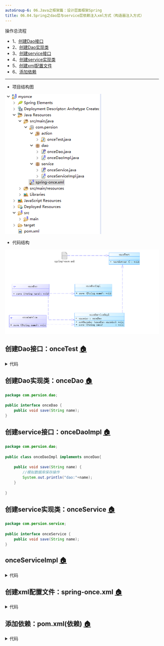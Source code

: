 ```yaml
---
autoGroup-6: 06.Java之框架篇：设计层面框架Spring
title: 06.04.Spring之dao层与service层依赖注入xml方式（构造器注入方式）
---
```


操作总流程
- 1、[创建Dao接口](#java-01)
- 2、[创建Dao实现类](#java-02)
- 3、[创建service接口](#java-03)
- 4、[创建service实现类](#java-04)
- 5、[创建xml配置文件](#java-05)
- 6、[添加依赖](#java-06)

----------
- 项目结构图

![](./image/06.04-1.png)

- 代码结构

![](./image/06.04-2.png)
## 创建Dao接口：onceTest <a name="java-01" href="#" >:house:</a>

<details>
<summary>代码</summary>

```java
package com.persion.action;

import org.junit.Test;
import org.junit.runner.RunWith;
import org.junit.runners.BlockJUnit4ClassRunner;
import org.springframework.context.ApplicationContext;
import org.springframework.context.support.ClassPathXmlApplicationContext;

import com.persion.service.onceService;

@RunWith(BlockJUnit4ClassRunner.class)
public class onceTest{
	@Test
	public void testSetter() {
		// 1、读取配置文件实例化一个IOC容器
        ApplicationContext context = new ClassPathXmlApplicationContext("spring-once.xml");
        // 2、从容器中获取Bean，注意此处完全“面向接口编程，而不是面向实现”
		onceService sevice=context.getBean("onceService", onceService.class);
		sevice.save("这是保存数据");
	}
}

```

</details>

## 创建Dao实现类：onceDao <a name="java-02" href="#" >:house:</a>
```java
package com.persion.dao;

public interface onceDao {
	public void save(String name);
}

```
## 创建service接口：onceDaoImpl <a name="java-03" href="#" >:house:</a>
```java
package com.persion.dao;

public class onceDaoImpl implements onceDao{

	public void save(String name) {
		//模拟数据库保存操作
		System.out.println("dao:"+name);
	}
	
}

```
## 创建service实现类：onceService <a name="java-04" href="#" >:house:</a>
```java
package com.persion.service;

public interface onceService {
	public void save(String name);
}

```
## onceServiceImpl <a name="java-05" href="#" >:house:</a>

<details>
<summary>代码</summary>

```java
package com.persion.service;

import com.persion.dao.onceDao;

public class onceServiceImpl implements onceService{
	private onceDao oncedao;
	
	//构造器注入
	public onceServiceImpl(onceDao oncedao) {
		this.oncedao = oncedao;
	}
	
	public void save(String name) {
		//模拟业务操作
		System.out.println("service:"+name);
		name = name+","+this.hashCode();
		oncedao.save(name);
	}

}
```

</details>

## 创建xml配置文件：spring-once.xml <a name="java-06" href="#" >:house:</a>

<details>
<summary>代码</summary>

```xml
<?xml version="1.0" encoding="UTF-8"?>
<beans xmlns="http://www.springframework.org/schema/beans"
	xmlns:xsi="http://www.w3.org/2001/XMLSchema-instance"
	xsi:schemaLocation="http://www.springframework.org/schema/beans
	http://www.springframework.org/schema/beans/spring-beans.xsd">
	
	<bean id="onceService" class="com.persion.service.onceServiceImpl">
		<constructor-arg name="oncedao" ref="onceDao"></constructor-arg>
	</bean>
	<bean id="onceDao" class="com.persion.dao.onceDaoImpl"></bean>

</beans>

```

</details>

## 添加依赖：pom.xml(依赖) <a name="java-07" href="#" >:house:</a>

<details>
<summary>代码</summary>

```xml
<project xmlns="http://maven.apache.org/POM/4.0.0" xmlns:xsi="http://www.w3.org/2001/XMLSchema-instance"
  xsi:schemaLocation="http://maven.apache.org/POM/4.0.0 http://maven.apache.org/maven-v4_0_0.xsd">
  <modelVersion>4.0.0</modelVersion>
  <groupId>com.persion.mytest</groupId>
  <artifactId>myocne</artifactId>
  <packaging>war</packaging>
  <version>0.0.1-SNAPSHOT</version>
  <name>myocne Maven Webapp</name>
  <url>http://maven.apache.org</url>
  <dependencies>
    <dependency>
	    <groupId>junit</groupId>
	    <artifactId>junit</artifactId>
	    <version>4.12</version>
	    <scope>test</scope>
	</dependency>
    <dependency>
	    <groupId>javax.servlet</groupId>
	    <artifactId>javax.servlet-api</artifactId>
	    <version>4.0.0</version>
	    <scope>provided</scope>
	</dependency>
	<!-- https://mvnrepository.com/artifact/org.springframework/spring-context -->
	<dependency>
	    <groupId>org.springframework</groupId>
	    <artifactId>spring-context</artifactId>
	    <version>4.3.11.RELEASE</version>
	</dependency>
	
	
  </dependencies>
  <build>
    <finalName>myocne</finalName>
  </build>
</project>
```

</details>